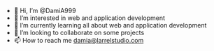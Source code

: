 - 👋 Hi, I’m @DamiA999
- 👀 I’m interested in web and application development
- 🌱 I’m currently learning all about web and application development
- 💞️ I’m looking to collaborate on some projects
- 📫 How to reach me damia@larrelstudio.com

<!---
DamiA999/DamiA999 is a ✨ special ✨ repository because its `README.md` (this file) appears on your GitHub profile.
You can click the Preview link to take a look at your changes.
--->
